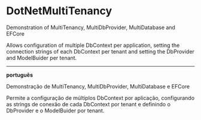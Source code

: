 # DotNetMultiTenancy

Demonstration of MultiTenancy, MultiDbProvider, MultiDatabase and EFCore

Allows configuration of multiple DbContext per application, setting the connection strings of each DbContext per tenant and setting the DbProvider and ModelBuider per tenant.

---

**português**

Demonstração de MultiTenancy, MultiDbProvider, MultiDatabase e EFCore

Permite a configuração de múltiplos DbContext por aplicação, configurando as strings de conexão de cada DbContext por tenant e definindo o DbProvider e o ModelBuider por tenant.
